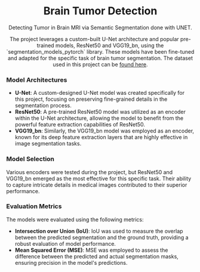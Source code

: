 <h1 align='center'> Brain Tumor Detection </h1>
<p align='center'>Detecting Tumor in Brain MRI via Semantic Segmentation done with UNET.</p>
<p align='center'> 
The project leverages a custom-built U-Net architecture and popular pre-trained models, ResNet50 and VGG19_bn, using the `segmentation_models_pytorch` library. These models have been fine-tuned and adapted for the specific task of brain tumor segmentation. The dataset used in this project can be <a href='https://www.kaggle.com/datasets/pkdarabi/brain-tumor-image-dataset-semantic-segmentation/data'>found here</a>.
</p>

### Model Architectures

- **U-Net**: A custom-designed U-Net model was created specifically for this project, focusing on preserving fine-grained details in the segmentation process.
- **ResNet50**: A pre-trained ResNet50 model was utilized as an encoder within the U-Net architecture, allowing the model to benefit from the powerful feature extraction capabilities of ResNet50.
- **VGG19_bn**: Similarly, the VGG19_bn model was employed as an encoder, known for its deep feature extraction layers that are highly effective in image segmentation tasks.

### Model Selection

Various encoders were tested during the project, but ResNet50 and VGG19_bn emerged as the most effective for this specific task. Their ability to capture intricate details in medical images contributed to their superior performance.

### Evaluation Metrics

The models were evaluated using the following metrics:

- **Intersection over Union (IoU)**: IoU was used to measure the overlap between the predicted segmentation and the ground truth, providing a robust evaluation of model performance.
- **Mean Squared Error (MSE)**: MSE was employed to assess the difference between the predicted and actual segmentation masks, ensuring precision in the model's predictions.
